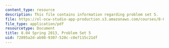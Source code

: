 ```yaml
---
content_type: resource
description: This file contains information regarding problem set 5.
file: https://ol-ocw-studio-app-production.s3.amazonaws.com/courses/8-04-quantum-physics-i-spring-2013/72895a2dab989307520cc0e7115c21df_MIT8_04S13_ps5.pdf
file_type: application/pdf
resourcetype: Document
title: 8.04 Spring 2013, Problem Set 5
uid: 72895a2d-ab98-9307-520c-c0e7115c21df
---
```

